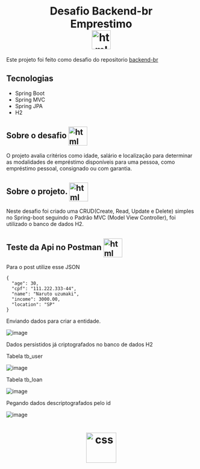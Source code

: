 <h1 align="center">
   Desafio Backend-br    <br />
   Emprestimo   <br />   <img align="center" alt="html" height="50px" src="https://cdn.jsdelivr.net/gh/devicons/devicon/icons/java/java-plain.svg" />
</h1>


Este projeto foi feito como desafio do repositorio  [backend-br](https://github.com/backend-br/desafios)


## Tecnologias 

- Spring Boot
- Spring MVC
- Spring JPA
- H2

 ## Sobre o desafio <img align="center" alt="html" height="50px" src="https://cultofthepartyparrot.com/parrots/hd/hackerparrot.gif" />

 O projeto avalia critérios como idade, salário e localização para determinar as modalidades de empréstimo disponíveis para uma pessoa, como empréstimo pessoal, consignado ou com garantia.


## Sobre o projeto. <img align="center" alt="html" height="50px" src="https://cultofthepartyparrot.com/parrots/hd/spyparrot.gif" />

Neste desafio foi criado uma CRUD(Create, Read, Update e Delete) simples no Spring-boot seguindo o Padrão MVC (Model View Controller), foi utilizado o banco de dados H2.
 
## Teste da Api no Postman <img align="center" alt="html" height="50px" src="https://cdn.jsdelivr.net/gh/devicons/devicon/icons/postman/postman-plain.svg" />
Para o post utilize esse JSON
```
{
  "age": 30,
  "cpf": "111.222.333-44",
  "name": "Naruto uzumaki",
  "income": 3000.00,
  "location": "SP"
}
```
Enviando dados para criar a entidade. 

![image](https://github.com/BrunodevBandeira/emprestimo/assets/68456392/71c37770-ee40-45dd-bbad-69fe1636de5a)


Dados persistidos já criptografados no banco de dados H2

Tabela tb_user

![image](https://github.com/BrunodevBandeira/emprestimo/assets/68456392/4cb66c07-8d43-40ec-902a-90ff83aee4df)


Tabela tb_loan

![image](https://github.com/BrunodevBandeira/emprestimo/assets/68456392/ec04dbf7-9851-4a03-959d-2060a6c73e68)




Pegando dados descriptografados pelo id

![image](https://github.com/BrunodevBandeira/emprestimo/assets/68456392/ada203bc-389c-4722-bd93-2e5f8c4e8537)




  <h1 align="center">
                                                                        <img align="center" alt="css" height="80px" src="https://cultofthepartyparrot.com/parrots/hd/dealwithitparrot.gif" />
                                                                          </h1>

